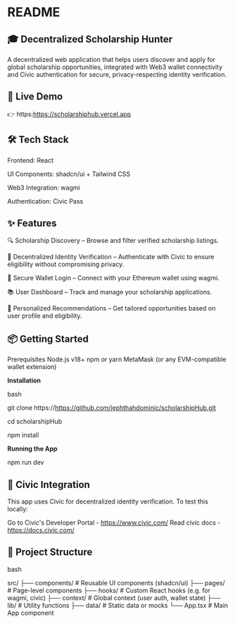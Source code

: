 # README

## 🎓 Decentralized Scholarship Hunter
A decentralized web application that helps users discover and apply for global scholarship opportunities, integrated with Web3 wallet connectivity and Civic authentication for secure, privacy-respecting identity verification.

## 🔗 Live Demo
👉 https:https://scholarshiphub.vercel.app

## 🛠️ Tech Stack
Frontend: React

UI Components: shadcn/ui + Tailwind CSS

Web3 Integration: wagmi

Authentication: Civic Pass

## ✨ Features
🔍 Scholarship Discovery – Browse and filter verified scholarship listings.

🦾 Decentralized Identity Verification – Authenticate with Civic to ensure eligibility without compromising privacy.

🔐 Secure Wallet Login – Connect with your Ethereum wallet using wagmi.

📚 User Dashboard – Track and manage your scholarship applications.

🧠 Personalized Recommendations – Get tailored opportunities based on user profile and eligibility.

## 📦 Getting Started
Prerequisites
Node.js v18+
npm or yarn
MetaMask (or any EVM-compatible wallet extension)

**Installation**

bash

git clone https://https://github.com/jephthahdominic/scholarshipHub.git

cd scholarshipHub

npm install

**Running the App**

npm run dev

## 🔐 Civic Integration

This app uses Civic for decentralized identity verification. To test this locally:

Go to Civic's Developer Portal - https://www.civic.com/
Read civic docs - https://docs.civic.com/

## 🧩 Project Structure 
bash

src/
├── components/        # Reusable UI components (shadcn/ui)
├── pages/             # Page-level components
├── hooks/             # Custom React hooks (e.g. for wagmi, civic)
├── context/           # Global context (user auth, wallet state)
├── lib/               # Utility functions
├── data/              # Static data or mocks
└── App.tsx            # Main App component
